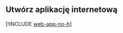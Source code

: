 ## <a name="create-a-web-app"></a>Utwórz aplikację internetową

[!INCLUDE [web-app-no-h](app-service-web-create-web-app-no-h.md)]